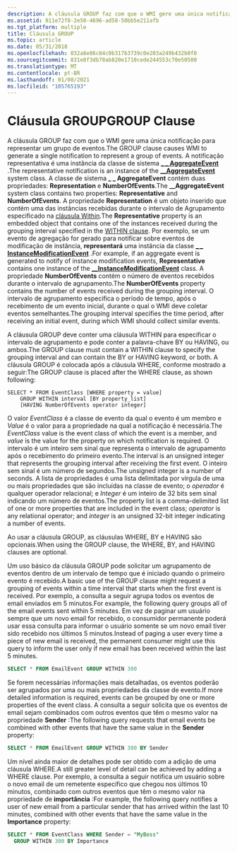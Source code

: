 ```yaml
---
description: A cláusula GROUP faz com que o WMI gere uma única notificação para representar um grupo de eventos.
ms.assetid: 811e72f8-2e50-4696-ad58-50bb5e211afb
ms.tgt_platform: multiple
title: Cláusula GROUP
ms.topic: article
ms.date: 05/31/2018
ms.openlocfilehash: 032a8e86c84c0b317b3739c0e203a249b432b0f0
ms.sourcegitcommit: 831e8f3db78ab820e1710cede244553c70e50500
ms.translationtype: MT
ms.contentlocale: pt-BR
ms.lasthandoff: 01/08/2021
ms.locfileid: "105765193"
---
```

# <a name="group-clause"></a><span data-ttu-id="9311f-103">Cláusula GROUP</span><span class="sxs-lookup"><span data-stu-id="9311f-103">GROUP Clause</span></span>

<span data-ttu-id="9311f-104">A cláusula GROUP faz com que o WMI gere uma única notificação para representar um grupo de eventos.</span><span class="sxs-lookup"><span data-stu-id="9311f-104">The GROUP clause causes WMI to generate a single notification to represent a group of events.</span></span> <span data-ttu-id="9311f-105">A notificação representativa é uma instância da classe de sistema [**\_ \_ AggregateEvent**](--aggregateevent.md) .</span><span class="sxs-lookup"><span data-stu-id="9311f-105">The representative notification is an instance of the [**\_\_AggregateEvent**](--aggregateevent.md) system class.</span></span> <span data-ttu-id="9311f-106">A classe de sistema **\_ \_ AggregateEvent** contém duas propriedades: **Representation** e **NumberOfEvents**.</span><span class="sxs-lookup"><span data-stu-id="9311f-106">The **\_\_AggregateEvent** system class contains two properties: **Representative** and **NumberOfEvents**.</span></span> <span data-ttu-id="9311f-107">A propriedade **Representation** é um objeto inserido que contém uma das instâncias recebidas durante o intervalo de Agrupamento especificado na [cláusula Within](within-clause.md).</span><span class="sxs-lookup"><span data-stu-id="9311f-107">The **Representative** property is an embedded object that contains one of the instances received during the grouping interval specified in the [WITHIN clause](within-clause.md).</span></span> <span data-ttu-id="9311f-108">Por exemplo, se um evento de agregação for gerado para notificar sobre eventos de modificação de instância, **representará** uma instância da classe [**\_ \_ InstanceModificationEvent**](--instancemodificationevent.md) .</span><span class="sxs-lookup"><span data-stu-id="9311f-108">For example, if an aggregate event is generated to notify of instance modification events, **Representative** contains one instance of the [**\_\_InstanceModificationEvent**](--instancemodificationevent.md) class.</span></span> <span data-ttu-id="9311f-109">A propriedade **NumberOfEvents** contém o número de eventos recebidos durante o intervalo de agrupamento.</span><span class="sxs-lookup"><span data-stu-id="9311f-109">The **NumberOfEvents** property contains the number of events received during the grouping interval.</span></span> <span data-ttu-id="9311f-110">O intervalo de agrupamento especifica o período de tempo, após o recebimento de um evento inicial, durante o qual o WMI deve coletar eventos semelhantes.</span><span class="sxs-lookup"><span data-stu-id="9311f-110">The grouping interval specifies the time period, after receiving an initial event, during which WMI should collect similar events.</span></span>

<span data-ttu-id="9311f-111">A cláusula GROUP deve conter uma cláusula WITHIN para especificar o intervalo de agrupamento e pode conter a palavra-chave BY ou HAVING, ou ambos.</span><span class="sxs-lookup"><span data-stu-id="9311f-111">The GROUP clause must contain a WITHIN clause to specify the grouping interval and can contain the BY or HAVING keyword, or both.</span></span> <span data-ttu-id="9311f-112">A cláusula GROUP é colocada após a cláusula WHERE, conforme mostrado a seguir:</span><span class="sxs-lookup"><span data-stu-id="9311f-112">The GROUP clause is placed after the WHERE clause, as shown following:</span></span>

``` syntax
SELECT * FROM EventClass [WHERE property = value] 
    GROUP WITHIN interval [BY property_list]
    [HAVING NumberOfEvents operator integer]
```

<span data-ttu-id="9311f-113">O valor *EventClass* é a classe de evento da qual o evento é um membro e *Value* é o valor para a propriedade na qual a notificação é necessária.</span><span class="sxs-lookup"><span data-stu-id="9311f-113">The *EventClass* value is the event class of which the event is a member, and *value* is the value for the property on which notification is required.</span></span> <span data-ttu-id="9311f-114">O intervalo é um inteiro sem sinal que representa o intervalo de agrupamento após o recebimento do primeiro evento.</span><span class="sxs-lookup"><span data-stu-id="9311f-114">The interval is an unsigned integer that represents the grouping interval after receiving the first event.</span></span> <span data-ttu-id="9311f-115">O inteiro sem sinal é um número de segundos.</span><span class="sxs-lookup"><span data-stu-id="9311f-115">The unsigned integer is a number of seconds.</span></span> <span data-ttu-id="9311f-116">A lista de propriedades é uma lista delimitada por vírgula de uma ou mais propriedades que são incluídas na classe de evento; o *operador* é qualquer operador relacional; e *Integer* é um inteiro de 32 bits sem sinal indicando um número de eventos.</span><span class="sxs-lookup"><span data-stu-id="9311f-116">The property list is a comma-delimited list of one or more properties that are included in the event class; *operator* is any relational operator; and *integer* is an unsigned 32-bit integer indicating a number of events.</span></span>

<span data-ttu-id="9311f-117">Ao usar a cláusula GROUP, as cláusulas WHERE, BY e HAVING são opcionais.</span><span class="sxs-lookup"><span data-stu-id="9311f-117">When using the GROUP clause, the WHERE, BY, and HAVING clauses are optional.</span></span>

<span data-ttu-id="9311f-118">Um uso básico da cláusula GROUP pode solicitar um agrupamento de eventos dentro de um intervalo de tempo que é iniciado quando o primeiro evento é recebido.</span><span class="sxs-lookup"><span data-stu-id="9311f-118">A basic use of the GROUP clause might request a grouping of events within a time interval that starts when the first event is received.</span></span> <span data-ttu-id="9311f-119">Por exemplo, a consulta a seguir agrupa todos os eventos de email enviados em 5 minutos.</span><span class="sxs-lookup"><span data-stu-id="9311f-119">For example, the following query groups all of the email events sent within 5 minutes.</span></span> <span data-ttu-id="9311f-120">Em vez de paginar um usuário sempre que um novo email for recebido, o consumidor permanente poderá usar essa consulta para informar o usuário somente se um novo email tiver sido recebido nos últimos 5 minutos.</span><span class="sxs-lookup"><span data-stu-id="9311f-120">Instead of paging a user every time a piece of new email is received, the permanent consumer might use this query to inform the user only if new email has been received within the last 5 minutes.</span></span>


```sql
SELECT * FROM EmailEvent GROUP WITHIN 300
```



<span data-ttu-id="9311f-121">Se forem necessárias informações mais detalhadas, os eventos poderão ser agrupados por uma ou mais propriedades da classe de evento.</span><span class="sxs-lookup"><span data-stu-id="9311f-121">If more detailed information is required, events can be grouped by one or more properties of the event class.</span></span> <span data-ttu-id="9311f-122">A consulta a seguir solicita que os eventos de email sejam combinados com outros eventos que têm o mesmo valor na propriedade **Sender** :</span><span class="sxs-lookup"><span data-stu-id="9311f-122">The following query requests that email events be combined with other events that have the same value in the **Sender** property:</span></span>


```sql
SELECT * FROM EmailEvent GROUP WITHIN 300 BY Sender
```



<span data-ttu-id="9311f-123">Um nível ainda maior de detalhes pode ser obtido com a adição de uma cláusula WHERE.</span><span class="sxs-lookup"><span data-stu-id="9311f-123">A still greater level of detail can be achieved by adding a WHERE clause.</span></span> <span data-ttu-id="9311f-124">Por exemplo, a consulta a seguir notifica um usuário sobre o novo email de um remetente específico que chegou nos últimos 10 minutos, combinado com outros eventos que têm o mesmo valor na propriedade de **importância** :</span><span class="sxs-lookup"><span data-stu-id="9311f-124">For example, the following query notifies a user of new email from a particular sender that has arrived within the last 10 minutes, combined with other events that have the same value in the **Importance** property:</span></span>


```sql
SELECT * FROM EventClass WHERE Sender = "MyBoss" 
  GROUP WITHIN 300 BY Importance
```



 

 



